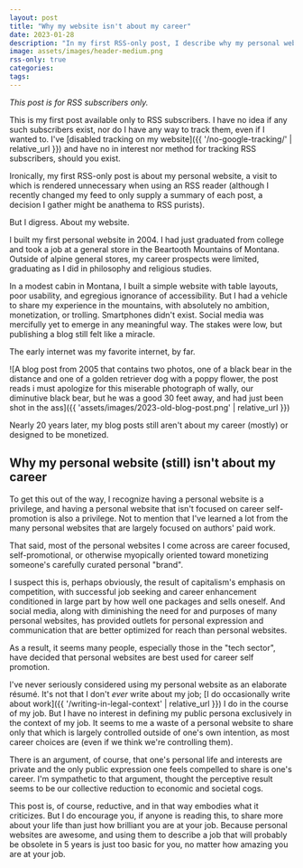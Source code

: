 ```yaml
---
layout: post
title: "Why my website isn't about my career"
date: 2023-01-28
description: "In my first RSS-only post, I describe why my personal website isn't focused on my career."
image: assets/images/header-medium.png
rss-only: true
categories:
tags:
---
```


_This post is for RSS subscribers only._

This is my first post available only to RSS subscribers. I have no idea if any such subscribers exist, nor do I have any way to track them, even if I wanted to. I've [disabled tracking on my website]({{ '/no-google-tracking/' | relative_url }}) and have no in interest nor method for tracking RSS subscribers, should you exist.

Ironically, my first RSS-only post is about my personal website, a visit to which is rendered unnecessary when using an RSS reader (although I recently changed my feed to only supply a summary of each post, a decision I gather might be anathema to RSS purists).

But I digress. About my website.

I built my first personal website in 2004. I had just graduated from college and took a job at a general store in the Beartooth Mountains of Montana. Outside of alpine general stores, my career prospects were limited, graduating as I did in philosophy and religious studies.

In a modest cabin in Montana, I built a simple website with table layouts, poor usability, and egregious ignorance of accessibility. But I had a vehicle to share my experience in the mountains, with absolutely no ambition, monetization, or trolling. Smartphones didn't exist. Social media was mercifully yet to emerge in any meaningful way. The stakes were low, but publishing a blog still felt like a miracle.

The early internet was my favorite internet, by far.

![A blog post from 2005 that contains two photos, one of a black bear in the distance and one of a golden retriever dog with a poppy flower, the post reads i must apologize for this miserable photograph of wally, our diminutive black bear, but he was a good 30 feet away, and had just been shot in the ass]({{ 'assets/images/2023-old-blog-post.png' | relative_url }})

Nearly 20 years later, my blog posts still aren't about my career (mostly) or designed to be monetized.

## Why my personal website (still) isn't about my career

To get this out of the way, I recognize having a personal website is a privilege, and having a personal website that isn't focused on career self-promotion is also a privilege. Not to mention that I've learned a lot from the many personal websites that are largely focused on authors' paid work.

That said, most of the personal websites I come across are career focused, self-promotional, or otherwise myopically oriented toward monetizing someone's carefully curated personal "brand". 

I suspect this is, perhaps obviously, the result of capitalism's emphasis on competition, with successful job seeking and career enhancement conditioned in large part by how well one packages and sells oneself. And social media, along with diminishing the need for and purposes of many personal websites, has provided outlets for personal expression and communication that are better optimized for reach than personal websites.

As a result, it seems many people, especially those in the "tech sector", have decided that personal websites are best used for career self promotion.

I've never seriously considered using my personal website as an elaborate résumé. It's not that I don't _ever_ write about my job; [I do occasionally write about work]({{ '/writing-in-legal-context' | relative_url }}) I do in the course of my job. But I have no interest in defining my public persona exclusively in the context of my job. It seems to me a waste of a personal website to share only that which is largely controlled outside of one's own intention, as most career choices are (even if we think we're controlling them).

There is an argument, of course, that one's personal life and interests are private and the only public expression one feels compelled to share is one's career. I'm sympathetic to that argument, thought the perceptive result seems to be our collective reduction to economic and societal cogs.

This post is, of course, reductive, and in that way embodies what it criticizes. But I do encourage you, if anyone is reading this, to share more about your life than just how brilliant you are at your job. Because personal websites are awesome, and using them to describe a job that will probably be obsolete in 5 years is just too basic for you, no matter how amazing you are at your job.